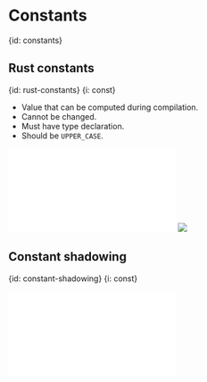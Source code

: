 # Constants
{id: constants}

## Rust constants
{id: rust-constants}
{i: const}

* Value that can be computed during compilation.
* Cannot be changed.
* Must have type declaration.
* Should be `UPPER_CASE`.

![](examples/constants/constant.rs)
![](examples/constants/constant.out)



## Constant shadowing
{id: constant-shadowing}
{i: const}

![](examples/constants/constant_shadowing.rs)


